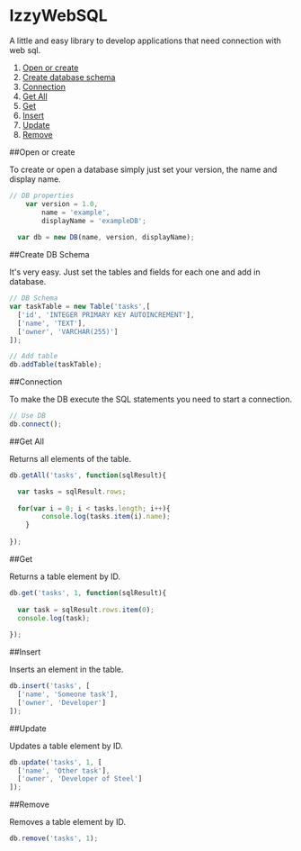 IzzyWebSQL
==========

A little and easy library to develop applications that need connection with web sql. 

1. [Open or create](#open-or-create)
2. [Create database schema](#create-db-schema)
3. [Connection](#connection)
4. [Get All](#get-all)
5. [Get](#get)
6. [Insert](#insert)
7. [Update](#update)
8. [Remove](#remove)

##Open or create

To create or open a database simply just set your version, the name and display name.

```javascript
// DB properties  		
	var version = 1.0,
	    name = 'example',
	    displayName = 'exampleDB';
	    
  var db = new DB(name, version, displayName);
```

##Create DB Schema

It's very easy. Just set the tables and fields for each one and add in database.

```javascript
// DB Schema
var taskTable = new Table('tasks',[
  ['id', 'INTEGER PRIMARY KEY AUTOINCREMENT'],
  ['name', 'TEXT'],
  ['owner', 'VARCHAR(255)']
]);

// Add table
db.addTable(taskTable);
```

##Connection

To make the DB execute the SQL statements you need to start a connection.

```javascript
// Use DB					
db.connect();	
```

##Get All

Returns all elements of the table.

```javascript
db.getAll('tasks', function(sqlResult){

  var tasks = sqlResult.rows;
  
  for(var i = 0; i < tasks.length; i++){
		console.log(tasks.item(i).name);
	}
  
});
```

##Get

Returns a table element by ID.

```javascript
db.get('tasks', 1, function(sqlResult){
  
  var task = sqlResult.rows.item(0);
  console.log(task);
  
});
```

##Insert

Inserts an element in the table.

```javascript
db.insert('tasks', [
  ['name', 'Someone task'],
  ['owner', 'Developer']
]);
```

##Update

Updates a table element by ID.

```javascript
db.update('tasks', 1, [
  ['name', 'Other task'],
  ['owner', 'Developer of Steel']
]);
```

##Remove

Removes a table element by ID.

```javascript
db.remove('tasks', 1);
```